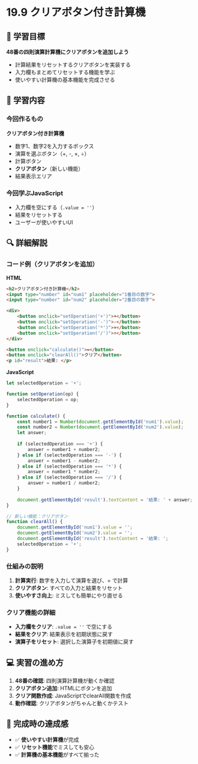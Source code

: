 # 19.9 クリアボタン付き計算機

## 🎯 学習目標

**48番の四則演算計算機にクリアボタンを追加しよう**

- 計算結果をリセットするクリアボタンを実装する
- 入力欄もまとめてリセットする機能を学ぶ
- 使いやすい計算機の基本機能を完成させる

## 📝 学習内容

### 今回作るもの

**クリアボタン付き計算機**
- 数字1、数字2を入力するボックス
- 演算を選ぶボタン（+, -, ×, ÷）
- 計算ボタン
- **クリアボタン**（新しい機能）
- 結果表示エリア

### 今回学ぶJavaScript

- 入力欄を空にする（`.value = ''`）
- 結果をリセットする
- ユーザーが使いやすいUI

## 🔍 詳細解説

### コード例（クリアボタンを追加）

**HTML**
```html
<h2>クリアボタン付き計算機</h2>
<input type="number" id="num1" placeholder="1番目の数字">
<input type="number" id="num2" placeholder="2番目の数字">

<div>
    <button onclick="setOperation('+')">+</button>
    <button onclick="setOperation('-')">-</button>
    <button onclick="setOperation('*')">×</button>
    <button onclick="setOperation('/')">÷</button>
</div>

<button onclick="calculate()">=</button>
<button onclick="clearAll()">クリア</button>
<p id="result">結果: </p>
```

**JavaScript**
```javascript
let selectedOperation = '+';

function setOperation(op) {
    selectedOperation = op;
}

function calculate() {
    const number1 = Number(document.getElementById('num1').value);
    const number2 = Number(document.getElementById('num2').value);
    let answer;
    
    if (selectedOperation === '+') {
        answer = number1 + number2;
    } else if (selectedOperation === '-') {
        answer = number1 - number2;
    } else if (selectedOperation === '*') {
        answer = number1 * number2;
    } else if (selectedOperation === '/') {
        answer = number1 / number2;
    }
    
    document.getElementById('result').textContent = '結果: ' + answer;
}

// 新しい機能：クリアボタン
function clearAll() {
    document.getElementById('num1').value = '';
    document.getElementById('num2').value = '';
    document.getElementById('result').textContent = '結果: ';
    selectedOperation = '+';
}
```

### 仕組みの説明

1. **計算実行**: 数字を入力して演算を選び、= で計算
2. **クリアボタン**: すべての入力と結果をリセット
3. **使いやすさ向上**: ミスしても簡単にやり直せる

### クリア機能の詳細

- **入力欄をクリア**: `.value = ''` で空にする
- **結果をクリア**: 結果表示を初期状態に戻す
- **演算子をリセット**: 選択した演算子を初期値に戻す

## 💻 実習の進め方

1. **48番の確認**: 四則演算計算機が動くか確認
2. **クリアボタン追加**: HTMLにボタンを追加
3. **クリア関数作成**: JavaScriptでclearAll関数を作成
4. **動作確認**: クリアボタンがちゃんと動くかテスト

## 🎉 完成時の達成感

- ✅ **使いやすい計算機**が完成
- ✅ **リセット機能**でミスしても安心
- ✅ **計算機の基本機能**がすべて揃った